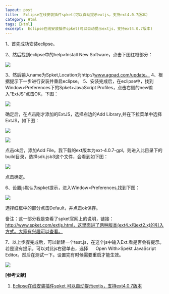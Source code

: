 ```yaml
---
layout: post
title:  Eclipse在线安装插件spket(可以自动提示extjs，支持ext4.0.7版本) 
category: Html
tags: [Html]
excerpt:  Eclipse在线安装插件spket(可以自动提示extjs，支持ext4.0.7版本)
---
```


1、首先成功安装eclipse。

2、然后找到eclipse中的help>Install New Software，点击下图红框部分：

![](http://www.nangongyibin.com/assets/images/Web/Html/63.png)

3、然后输入name为Spket,Location为http://www.agpad.com/update。
4、根据提示下一步进行安装并重启eclipse。
5、安装完成后，在eclipse中，找到Window>Preferences下的Spket>JavaScript Profiles，点击右侧的new输入“ExtJS”点击OK，下图：

![](http://www.nangongyibin.com/assets/images/Web/Html/64.png)

确定后，在点击刚才添加的ExtJS，选择右边的Add Library,并在下拉菜单中选择ExtJS，如下图：

![](http://www.nangongyibin.com/assets/images/Web/Html/65.png)

![](http://www.nangongyibin.com/assets/images/Web/Html/66.png)

点击ok后，添加Add File。我下载的ext版本为ext-4.0.7-gpl，则进入此目录下的build目录，选择sdk.jsb3这个文件，会看到如下图：

![](http://www.nangongyibin.com/assets/images/Web/Html/67.png)

点击确定。

6、设置js默认为spket提示，进入Window>Preferences,找到下图：

![](http://www.nangongyibin.com/assets/images/Web/Html/68.png)

选择红框中的部分点击Default，并点击ok保存。

备注：这一部分我是查看了spket官网上的说明，链接：http://www.spket.com/extjs.html，这里面讲了两种版本(ext4.x和ext2.x)的引入方式。大家有兴趣可以查看。

7、以上步骤完成后，可以新建一个test.js，在这个js中输入Ext.看是否会有提示。若是没有提示，可以对此js右键单击，选择
     Open With>Spekt JavaScript Editor。然后在测试一下。设置完有时候需要重启才能生效。

![](http://www.nangongyibin.com/assets/images/Web/Html/69.png)

**[参考文献]**

1. [Eclipse在线安装插件spket 可以自动提示extjs，支持ext4.0.7版本](https://blog.csdn.net/ruijiao_ren/article/details/59104167 "Eclipse在线安装插件spket 可以自动提示extjs，支持ext4.0.7版本")


